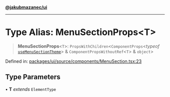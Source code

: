 [**@jakubmazanec/ui**](../README.md)

---

# Type Alias: MenuSectionProps\<T\>

> **MenuSectionProps**\<`T`\>: `PropsWithChildren`\<`ComponentProps`\<_typeof_
> [`useMenuSectionTheme`](../functions/useMenuSectionTheme.md)\> & `ComponentPropsWithoutRef`\<`T`\>
> & `object`\>

Defined in:
[packages/ui/source/components/MenuSection.tsx:23](https://github.com/jakubmazanec/tools/blob/adfe44f908094c1d1cdf19837842b33066bbd9d7/packages/ui/source/components/MenuSection.tsx#L23)

## Type Parameters

• **T** _extends_ `ElementType`
